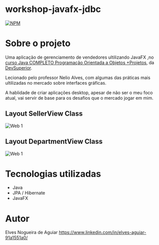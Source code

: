 # workshop-javafx-jdbc
[![NPM](https://img.shields.io/npm/l/react)](https://github.com/ElvesNogueira/workshop-javafx-jdbc/blob/main/LICENCE)

# Sobre o projeto

Uma aplicação de gerenciamento de vendedores ultilizando JavaFX ,no [curso Java COMPLETO Programação Orientada a Objetos +Projetos](https://www.udemy.com/course/java-curso-completo/), da [DevSuperior](https://devsuperior.com "Site da DevSuperior").

Lecionado pelo professor Nelio Alves, com algumas das práticas mais ultilizadas no mercado sobre interfaces gráficas.

A hablidade de criar aplicações desktop, apesar de não ser o meu foco atual, vai servir de base para os desafios que o mercado jogar em mim.

## Layout SellerView Class
![Web 1](https://github.com/ElvesNogueira/assets/blob/main/Sellerlayout.png)
## Layout DepartmentView Class
![Web 1](https://github.com/ElvesNogueira/assets/blob/main/departmentLayout.png)

# Tecnologias utilizadas
- Java
- JPA / Hibernate
- JavaFX

# Autor

Elves Nogueira de Aguiar
https://www.linkedin.com/in/elves-aguiar-91a1551a0/
